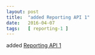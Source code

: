 ```yaml
---
layout: post
title:  "added Reporting API 1"
date:   2016-04-07
tags:   [ reporting-1 ]
---
```


added [Reporting API 1](/spec/reporting-1)

